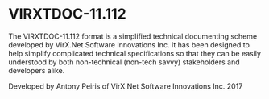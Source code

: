 # VIRXTDOC-11.112
The VIRXTDOC-11.112 format is a simplified technical documenting scheme developed by VirX.Net Software Innovations Inc. It has been designed to help simplify complicated technical specifications so that they can be easily understood by both non-technical (non-tech savvy) stakeholders and developers alike. 

Developed by Antony Peiris of VirX.Net Software Innovations Inc. 2017
